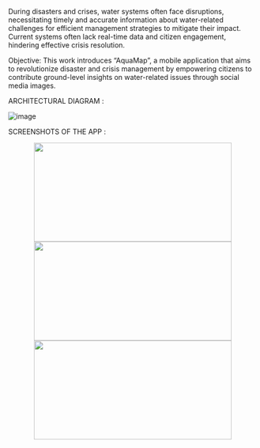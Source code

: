 During disasters and crises, water systems often face disruptions, necessitating timely and accurate information about water-related challenges for efficient management strategies to mitigate their impact. Current systems often lack real-time data and citizen engagement, hindering effective crisis resolution. 

Objective: This work introduces “AquaMap”, a mobile application that aims to revolutionize disaster and crisis management by empowering citizens to contribute ground-level insights on water-related issues through social media images.

ARCHITECTURAL DIAGRAM :

![image](https://github.com/PrinceBanerjee04/AquaMap/assets/130071684/35456faa-9169-4e14-8f73-7e07c887da0e)

SCREENSHOTS OF THE APP :

<p align="center">
  <img src="https://github.com/PrinceBanerjee04/AquaMap/assets/130071684/5e5d78fc-51c2-4ebc-911d-57e615f08491" height="200" width="400" />
  <img src="https://github.com/PrinceBanerjee04/AquaMap/assets/130071684/ad49de51-03e4-480f-89d8-16c0569062d2" height="200" width="400" />
  <img src="https://github.com/PrinceBanerjee04/AquaMap/assets/130071684/c3c36aa1-5345-4a21-8f55-dcdc331fe73f" height="200" width="400" />
</p>

